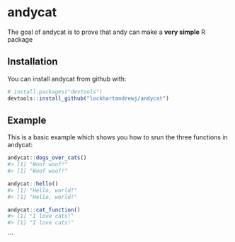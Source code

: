
<!-- README.md is generated from README.Rmd. Please edit that file -->

# andycat

The goal of andycat is to prove that andy can make a **very simple** R
package

## Installation

You can install andycat from github with:

``` r
# install.packages("devtools")
devtools::install_github("lockhartandrewj/andycat")
```

## Example

This is a basic example which shows you how to srun the three functions
in andycat:

``` r
andycat::dogs_over_cats()
#> [1] "Woof woof!"
#> [1] "Woof woof!"

andycat::hello()
#> [1] "Hello, world!"
#> [1] "Hello, world!"

andycat::cat_function()
#> [1] "I love cats!"
#> [1] "I love cats!"
```

\`\`\`
